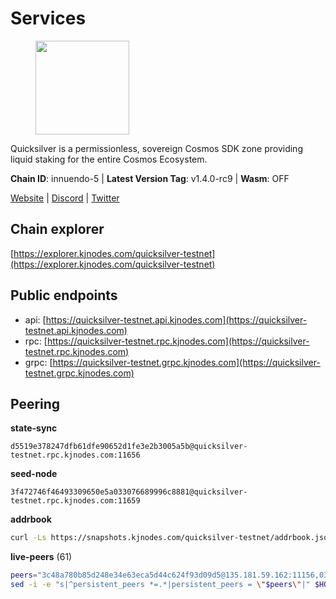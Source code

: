 # Services

<figure><img src="https://raw.githubusercontent.com/kj89/testnet_manuals/main/pingpub/logos/quicksilver.png" width="150" alt=""><figcaption></figcaption></figure>

Quicksilver is a permissionless, sovereign Cosmos SDK zone providing liquid staking for the entire Cosmos Ecosystem.

**Chain ID**: innuendo-5 | **Latest Version Tag**: v1.4.0-rc9 | **Wasm**: OFF

[Website](https://quicksilver.zone) | [Discord](https://discord.gg/quicksilverprotocol) | [Twitter](https://twitter.com/quicksilverzone)




## Chain explorer
[https://explorer.kjnodes.com/quicksilver-testnet](https://explorer.kjnodes.com/quicksilver-testnet)

## Public endpoints

* api: [https://quicksilver-testnet.api.kjnodes.com](https://quicksilver-testnet.api.kjnodes.com)
* rpc: [https://quicksilver-testnet.rpc.kjnodes.com](https://quicksilver-testnet.rpc.kjnodes.com)
* grpc: [https://quicksilver-testnet.grpc.kjnodes.com](https://quicksilver-testnet.grpc.kjnodes.com)

## Peering

**state-sync**

```text
d5519e378247dfb61dfe90652d1fe3e2b3005a5b@quicksilver-testnet.rpc.kjnodes.com:11656
```

**seed-node**

```text
3f472746f46493309650e5a033076689996c8881@quicksilver-testnet.rpc.kjnodes.com:11659
```

**addrbook**
```bash
curl -Ls https://snapshots.kjnodes.com/quicksilver-testnet/addrbook.json > $HOME/.quicksilverd/config/addrbook.json
```

**live-peers** (61)
```bash
peers="3c48a780b85d248e34e63eca5d44c624f93d09d5@135.181.59.162:11156,03332cdbc3d354846a18992effbb8c20aa28f52a@65.21.133.125:28656,bdb93c655989b2c1882339fabb013317066dda56@95.214.52.138:26676,5c2a752c9b1952dbed075c56c600c3a79b58c395@95.214.55.232:27026,13564ca7ffcc8fa6bcc6d405c96fe8c724ec17da@88.99.213.25:11656,858ba6bc33a6d13fdd9ddad344d788dcf91cf565@142.132.151.99:15651,3519e61e653db97f5d1c7f1bec9b0072bca4d5fe@144.76.45.59:16656,af8cfa944802a9bd510fc3407950a15e8be86c31@213.239.217.52:30656,41f7d7004cace7bd1760a5f980a86123700c8f1d@185.146.148.116:26656,70c7663dba3b5181f1c3b8c92824dad070771ac6@217.13.223.167:56656,78d271e4b4692ff1ee8490f3825a541558b31870@65.21.95.46:28656,74abcb5243d4ffc43de6ad1a288d8e50adcd467e@65.109.80.176:20656,46f97e49a49694aead28c27be2c19300f509e273@65.108.129.94:26656,a637b94cb989909cc182623748ef179b0659f148@65.109.23.114:11156,78acdbabc08231765444b3143a222d433a5157e1@142.132.205.94:15651,f7edad3ff5a85d039e7de12067c63064c5b42d63@46.4.121.72:11656,2be586e675b0f55c96905cc83496861c64112f44@65.108.99.224:56656,1c4274460224753e8080d0efd16c0ed88fe27fc0@51.195.145.103:26656,d5519e378247dfb61dfe90652d1fe3e2b3005a5b@65.109.68.190:11656,cc745e98b4dc9b83c5a74d41f576feda73902dfd@65.109.38.54:20026,f0621c59ca7cfba98015ae2a47886fc3d9c0020c@94.130.132.227:2060,42f87cb55d5fdd222da28023613c66857398c4b8@5.22.223.252:26656,a49d8d304e96350272dca24934b8295bc81d75d2@23.227.200.10:26656,d160a8908b44f2a44ce17e0be1f9056b58993b9c@65.21.139.170:21026,25b8b792bb14e8bfdcdfa163a14710d5645a4eba@148.251.91.77:20656,e0f0703e9ce343c46e0ec01b19216715e817b358@65.109.85.170:28656,97377c16946f8e1fa69e7c2c6b7feb32c2090f09@116.202.227.117:11656,2096650d8586b858d3369205f3b46ac4c765bc8e@65.109.53.155:26656,0551eaa0db7097274410ee27a71672817e314b83@167.235.245.191:26656,dc88be3a0075ce429a423237abe223a9528ce0df@65.108.204.119:31656,b91f0ece92f0e2cc264176b29b51a6db886e020c@84.46.246.109:26656,be637bd74973424c825c14c99b71f652fbabb48e@65.21.123.172:22656,7fe3007cba4de49584cbdad9489ffecfc9651c57@65.108.79.246:26673,934ee402c0ccda936b3d1e1a7876f76a45e88edf@65.108.44.149:20656,8ff8a186fe9cbc70d0f34891fa051f87e561a48b@158.160.0.93:26656,a288baa951cbe92b253c01c3936d930af1d56424@5.161.142.236:26656,e6bf4eca6a11035c06be529cb8c3758c2c00908f@213.170.135.20:26656,796e72ffc343c187cd5e8397c0c09c0671d228e0@185.16.39.51:26656,a37474c1f254cd4b16d924327a755c914e8e7d86@65.109.30.53:26656,532625a997a6f891405202968607f72afe004f15@202.61.225.157:26666,b06ee574cf0b8641611c709a36b21c103d968c18@162.55.245.219:11656,0a3ac40a7a4ce35978c4da97be2eb6974bc3c58b@185.252.233.217:46656,1452d484454c0f93ddf3cbf987ce1b9cadd8f23f@65.21.95.180:37656,8099f8a7c95c1676982e1a23e8452f2b10b07415@65.108.78.107:22656,c9a74cdd754a8ccc9243ac2b245e4caaa78695aa@45.85.147.96:26656,d4d83e209a2b096859821228ea17475f9a487a48@23.88.0.170:15651,f6f1e4a0baf856ff7d7f6d12868a201282914314@65.109.89.5:26656,e17be5f37fa2ddabdc17bb0bf893108f4854c65e@38.242.244.22:26656,301c795b14f8988d33ec4e602b575a16a0585212@195.14.6.141:26656,9e0604571aa20314c2261d70b7d8823414702715@51.159.141.209:26656,483e6af31874a3f1adf095812cc4768fa28499ec@51.195.234.250:26656,87d4e2b90141d5d52ed04387db4a46408c3fd66c@35.228.160.230:26656,1bb8de1360e51ed35f7c9a39d4039bfc51900730@5.9.61.120:11656,ce77abd6c6dcfbc02b97ad666b2317900ad2581b@198.244.203.194:26656,e25a748120c9608c1d2a70fafa75178d862b3463@178.18.254.211:10656,ee6bae1a6d4a1e07f1e4bc7963cabedc6b73426e@94.130.137.119:26656,c4489720ba051c79f5bb16ae5d81341b0f248e19@141.94.252.88:30405,8a7c6e39ada0957c42cd716cb449c7df99ec299a@195.3.221.13:56676,9434d151be05e013cb0f20d27b699c8272ec4c89@65.109.82.111:29656,df10d618cfc818e5943f5eefd81f4df265f8393e@207.180.243.64:11656,1a178dec165fad14ab1b2fb6832dd092f6ab7a5b@65.109.23.182:21026"
sed -i -e "s|^persistent_peers *=.*|persistent_peers = \"$peers\"|" $HOME/.quicksilverd/config/config.toml
```
